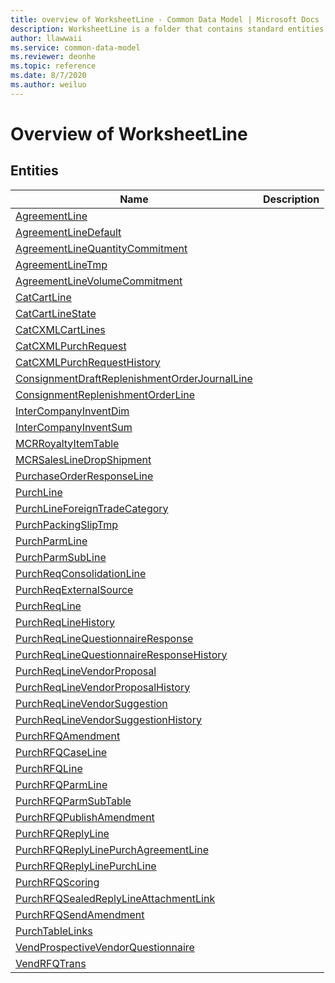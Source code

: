 ```yaml
---
title: overview of WorksheetLine - Common Data Model | Microsoft Docs
description: WorksheetLine is a folder that contains standard entities related to the Common Data Model.
author: llawwaii
ms.service: common-data-model
ms.reviewer: deonhe
ms.topic: reference
ms.date: 8/7/2020
ms.author: weiluo
---
```


# Overview of WorksheetLine


## Entities

|Name|Description|
|---|---|
|[AgreementLine](AgreementLine.md)||
|[AgreementLineDefault](AgreementLineDefault.md)||
|[AgreementLineQuantityCommitment](AgreementLineQuantityCommitment.md)||
|[AgreementLineTmp](AgreementLineTmp.md)||
|[AgreementLineVolumeCommitment](AgreementLineVolumeCommitment.md)||
|[CatCartLine](CatCartLine.md)||
|[CatCartLineState](CatCartLineState.md)||
|[CatCXMLCartLines](CatCXMLCartLines.md)||
|[CatCXMLPurchRequest](CatCXMLPurchRequest.md)||
|[CatCXMLPurchRequestHistory](CatCXMLPurchRequestHistory.md)||
|[ConsignmentDraftReplenishmentOrderJournalLine](ConsignmentDraftReplenishmentOrderJournalLine.md)||
|[ConsignmentReplenishmentOrderLine](ConsignmentReplenishmentOrderLine.md)||
|[InterCompanyInventDim](InterCompanyInventDim.md)||
|[InterCompanyInventSum](InterCompanyInventSum.md)||
|[MCRRoyaltyItemTable](MCRRoyaltyItemTable.md)||
|[MCRSalesLineDropShipment](MCRSalesLineDropShipment.md)||
|[PurchaseOrderResponseLine](PurchaseOrderResponseLine.md)||
|[PurchLine](PurchLine.md)||
|[PurchLineForeignTradeCategory](PurchLineForeignTradeCategory.md)||
|[PurchPackingSlipTmp](PurchPackingSlipTmp.md)||
|[PurchParmLine](PurchParmLine.md)||
|[PurchParmSubLine](PurchParmSubLine.md)||
|[PurchReqConsolidationLine](PurchReqConsolidationLine.md)||
|[PurchReqExternalSource](PurchReqExternalSource.md)||
|[PurchReqLine](PurchReqLine.md)||
|[PurchReqLineHistory](PurchReqLineHistory.md)||
|[PurchReqLineQuestionnaireResponse](PurchReqLineQuestionnaireResponse.md)||
|[PurchReqLineQuestionnaireResponseHistory](PurchReqLineQuestionnaireResponseHistory.md)||
|[PurchReqLineVendorProposal](PurchReqLineVendorProposal.md)||
|[PurchReqLineVendorProposalHistory](PurchReqLineVendorProposalHistory.md)||
|[PurchReqLineVendorSuggestion](PurchReqLineVendorSuggestion.md)||
|[PurchReqLineVendorSuggestionHistory](PurchReqLineVendorSuggestionHistory.md)||
|[PurchRFQAmendment](PurchRFQAmendment.md)||
|[PurchRFQCaseLine](PurchRFQCaseLine.md)||
|[PurchRFQLine](PurchRFQLine.md)||
|[PurchRFQParmLine](PurchRFQParmLine.md)||
|[PurchRFQParmSubTable](PurchRFQParmSubTable.md)||
|[PurchRFQPublishAmendment](PurchRFQPublishAmendment.md)||
|[PurchRFQReplyLine](PurchRFQReplyLine.md)||
|[PurchRFQReplyLinePurchAgreementLine](PurchRFQReplyLinePurchAgreementLine.md)||
|[PurchRFQReplyLinePurchLine](PurchRFQReplyLinePurchLine.md)||
|[PurchRFQScoring](PurchRFQScoring.md)||
|[PurchRFQSealedReplyLineAttachmentLink](PurchRFQSealedReplyLineAttachmentLink.md)||
|[PurchRFQSendAmendment](PurchRFQSendAmendment.md)||
|[PurchTableLinks](PurchTableLinks.md)||
|[VendProspectiveVendorQuestionnaire](VendProspectiveVendorQuestionnaire.md)||
|[VendRFQTrans](VendRFQTrans.md)||
